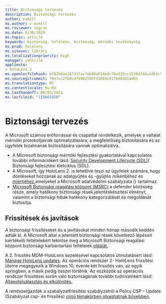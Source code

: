 ```yaml
---
title: Biztonsági tervezés
description: Biztonsági tervezés
author: evmill
ms.author: v-evmill
ms.reviewer: tagran
ms.date: 6/30/2020
ms.topic: article
keywords: biztonság, hololens, biztonság, mérnöki tevékenység
ms.prod: hololens
ms.sitesec: library
ms.localizationpriority: high
manager: yannisle
appliesto:
- HoloLens 2
ms.openlocfilehash: bf0256ae24733fac7eb80a634edc78a33fcc1538d3d4a1db3c9b50fc01893c74
ms.sourcegitcommit: f8e7cc2fbdcdf8962700fd50b9c017bd83d1ad65
ms.translationtype: MT
ms.contentlocale: hu-HU
ms.lasthandoff: 08/05/2021
ms.locfileid: "115665420"
---
```

# <a name="security-engineering"></a>Biztonsági tervezés

A Microsoft számos erőforrással és csapattal rendelkezik, amelyek a vállalat mérnöki protokolljainak optimalizálására, a megfelelőség biztosítására és az ügyfelek bizalmának biztosítására vannak optimalizálva. 

  * A Microsoft biztonsági mérnöki fejlesztési gyakorlatával kapcsolatos további információkért lásd: [Security Development Lifecycle (SDL)](https://www.microsoft.com/securityengineering/sdl)( Biztonsági fejlesztési életciklus (SDL).
  * A Microsoft, így HoloLens 2. is lehetővé teszi az ügyfelek számára, hogy döntéseket hozzanak az adatgyűjtés és -gyűjtés mikéntjéhez és [miértjéhez,](https://privacy.microsoft.com/)amelyeket a Microsoft adatvédelmi szabályzata () tartalmaz. 
  * [Microsoft Biztonsági reagálási központ (MSRC)](https://www.microsoft.com/msrc) a defender közösség része, amely hatékony biztonsági rések jelentéskészítési élményt, valamint a biztonsági hibák hatékony kategorizálását és megoldását biztosítja. 

## <a name="updates-and-patches"></a>Frissítések és javítások

A biztonsági frissítéseket és a javításokat minden hónap második keddén adták ki. A Microsoft által a jelentett biztonsági rések következő lépéseit kiértékelő feltételekért tekintse meg a Microsoft Biztonsági reagálási központ biztonsági karbantartási feltételek [oldalát.](https://www.microsoft.com/msrc/windows-security-servicing-criteria) 

A 2. frissítés MDM-HoloLens kezelésével kapcsolatos útmutatásért lásd: [Manage HoloLens updates](hololens-updates.md). Az operációs rendszer 2- HoloLens frissítési üteme megegyezik a Windows 10; évente két frissítés van, az egyik springben, a másik pedig ősszel történik. Az eszközök az operációs rendszer frissítései során való biztonságának további tudnivalókért lásd: [Állapotelválasztás és elkülönítés.](security-state-separation-isolation.md) 

A rendszergazdák a szabályzatfrissítési szabályzatról a Policy CSP – Update (Szabályzat csp- és frissítés) [című témakörben olvashatnak bővebben.](/windows/client-management/mdm/policy-csp-update) 
